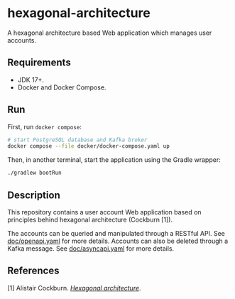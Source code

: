 # hexagonal-architecture

A hexagonal architecture based Web application which manages user accounts.


## Requirements

* JDK 17+.
* Docker and Docker Compose.

## Run

First, run `docker compose`:

```sh
# start PostgreSQL database and Kafka broker
docker compose --file docker/docker-compose.yaml up
```

Then, in another terminal, start the application using the Gradle wrapper:

```sh
./gradlew bootRun
```

## Description

This repository contains a user account Web application based on principles
behind hexagonal architecture (Cockburn [1]).

The accounts can be queried and manipulated through a RESTful API. See
[doc/openapi.yaml](doc/openapi.yaml) for more details. Accounts can also be
deleted through a Kafka message. See [doc/asyncapi.yaml](doc/asyncapi.yaml) for
more details.

## References

[1] Alistair Cockburn. [<cite>Hexagonal architecture</cite>](https://alistair.cockburn.us/hexagonal-architecture/).
